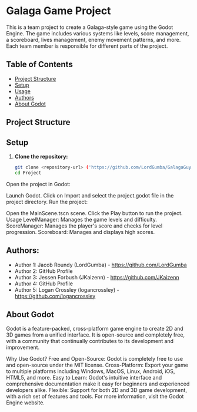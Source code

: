 # Galaga Game Project

This is a team project to create a Galaga-style game using the Godot Engine. The game includes various systems like levels, score management, a scoreboard, lives management, enemy movement patterns, and more. Each team member is responsible for different parts of the project.

## Table of Contents

- [Project Structure](#project-structure)
- [Setup](#setup)
- [Usage](#usage)
- [Authors](#authors)
- [About Godot](#about-godot)

## Project Structure



## Setup

1. **Clone the repository:**

   ```sh
   git clone <repository-url> ('https://github.com/LordGumba/GalagaGuyGala')
   cd Project
   
Open the project in Godot:

Launch Godot.
Click on Import and select the project.godot file in the project directory.
Run the project:

Open the MainScene.tscn scene.
Click the Play button to run the project.
Usage
LevelManager: Manages the game levels and difficulty.
ScoreManager: Manages the player's score and checks for level progression.
Scoreboard: Manages and displays high scores.


## Authors:
- Author 1: Jacob Roundy (LordGumba) - https://github.com/LordGumba
- Author 2: GitHub Profile
- Author 3: Jessen Forbush (JKaizenn) - https://github.com/JKaizenn
- Author 4: GitHub Profile
- Author 5: Logan Crossley (logancrossley) - https://github.com/logancrossley



## About Godot
Godot is a feature-packed, cross-platform game engine to create 2D and 3D games from a unified interface. It is open-source and completely free, with a community that continually contributes to its development and improvement.

Why Use Godot?
Free and Open-Source: Godot is completely free to use and open-source under the MIT license.
Cross-Platform: Export your game to multiple platforms including Windows, MacOS, Linux, Android, iOS, HTML5, and more.
Easy to Learn: Godot's intuitive interface and comprehensive documentation make it easy for beginners and experienced developers alike.
Flexible: Support for both 2D and 3D game development, with a rich set of features and tools.
For more information, visit the Godot Engine website.
